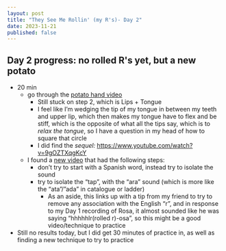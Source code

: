 ```yaml
---
layout: post
title: "They See Me Rollin' (my R's)- Day 2"
date: 2023-11-21
published: false
---
```


## Day 2 progress: no rolled R's yet, but a new potato 
- 20 min
    - go through the [potato hand video](https://www.youtube.com/watch?v=P9mMvuRGKY8)
        - Still stuck on step 2, which is Lips + Tongue
        - I feel like I’m wedging the tip of my tongue in between my teeth and upper lip, which then makes my tongue have to flex and be stiff, which is the opposite of what all the tips say, which is to *relax the tongue*, so I have a question in my head of how to square that circle
        - I did find the *sequel:* https://www.youtube.com/watch?v=9gOZTXqgKcY
    - I found a [new video](https://www.youtube.com/watch?v=WfMadRajLPg) that had the following steps:
        - don’t try to start with a Spanish word, instead try to isolate the sound
        - try to isolate the “tap”, with the “ara” sound (which is more like the “ata”/”ada” in catalogue or ladder)
            - As an aside, this links up with a tip from my friend to try to remove any association with the English “r”, and in response to my Day 1 recording of Rosa, it almost sounded like he was saying “hhhhhlr(rolled r)-osa”, so this might be a good video/technique to practice
- Still no results today, but I did get 30 minutes of practice in, as well as finding a new technique to try to practice
